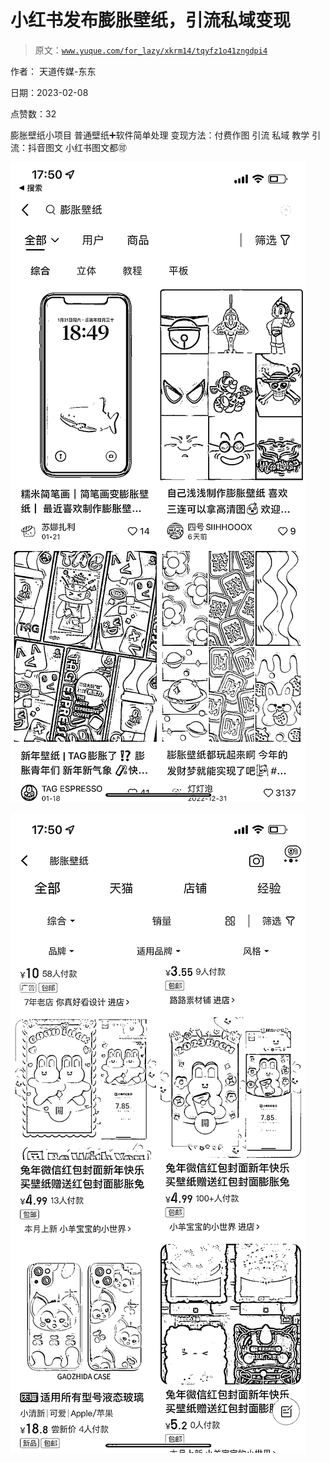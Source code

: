 # 小红书发布膨胀壁纸，引流私域变现

> 原文：[`www.yuque.com/for_lazy/xkrm14/tqyfz1o41zngdpi4`](https://www.yuque.com/for_lazy/xkrm14/tqyfz1o41zngdpi4)

作者： 天道传媒-东东

日期：2023-02-08

点赞数：32

膨胀壁纸小项目 普通壁纸➕软件简单处理 变现方法：付费作图 引流 私域 教学 引流：抖音图文 小红书图文都🉑️

![](img/6fe6b7216bc4778b139b38353da8380c.png)

![](img/8961cfcbd5e1c634a0a02788dbfe8ffd.png)  

